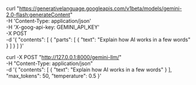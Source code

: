 curl "https://generativelanguage.googleapis.com/v1beta/models/gemini-2.0-flash:generateContent" \
 -H 'Content-Type: application/json' \
 -H 'X-goog-api-key: GEMINI_API_KEY' \
 -X POST \
 -d '{
"contents": [
{
"parts": [
{
"text": "Explain how AI works in a few words"
}
]
}
]
}'

curl -X POST "http://127.0.0.1:8000/gemini-llm/" \
 -H "Content-Type: application/json" \
 -d '{
"contents": [
{ "text": "Explain how AI works in a few words" }
],
"max_tokens": 50,
"temperature": 0.5
}'
